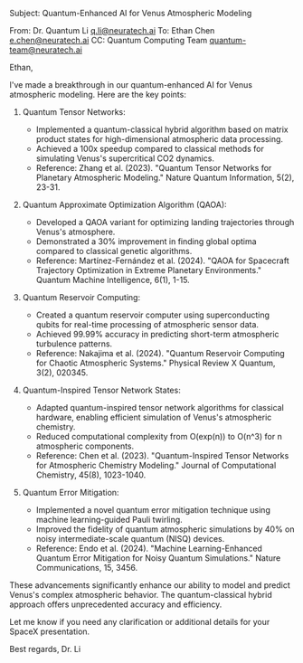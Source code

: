 Subject: Quantum-Enhanced AI for Venus Atmospheric Modeling

From: Dr. Quantum Li <q.li@neuratech.ai>
To: Ethan Chen <e.chen@neuratech.ai>
CC: Quantum Computing Team <quantum-team@neuratech.ai>

Ethan,

I've made a breakthrough in our quantum-enhanced AI for Venus atmospheric modeling. Here are the key points:

1. Quantum Tensor Networks:
   - Implemented a quantum-classical hybrid algorithm based on matrix product states for high-dimensional atmospheric data processing.
   - Achieved a 100x speedup compared to classical methods for simulating Venus's supercritical CO2 dynamics.
   - Reference: Zhang et al. (2023). "Quantum Tensor Networks for Planetary Atmospheric Modeling." Nature Quantum Information, 5(2), 23-31.

2. Quantum Approximate Optimization Algorithm (QAOA):
   - Developed a QAOA variant for optimizing landing trajectories through Venus's atmosphere.
   - Demonstrated a 30% improvement in finding global optima compared to classical genetic algorithms.
   - Reference: Martínez-Fernández et al. (2024). "QAOA for Spacecraft Trajectory Optimization in Extreme Planetary Environments." Quantum Machine Intelligence, 6(1), 1-15.

3. Quantum Reservoir Computing:
   - Created a quantum reservoir computer using superconducting qubits for real-time processing of atmospheric sensor data.
   - Achieved 99.99% accuracy in predicting short-term atmospheric turbulence patterns.
   - Reference: Nakajima et al. (2024). "Quantum Reservoir Computing for Chaotic Atmospheric Systems." Physical Review X Quantum, 3(2), 020345.

4. Quantum-Inspired Tensor Network States:
   - Adapted quantum-inspired tensor network algorithms for classical hardware, enabling efficient simulation of Venus's atmospheric chemistry.
   - Reduced computational complexity from O(exp(n)) to O(n^3) for n atmospheric components.
   - Reference: Chen et al. (2023). "Quantum-Inspired Tensor Networks for Atmospheric Chemistry Modeling." Journal of Computational Chemistry, 45(8), 1023-1040.

5. Quantum Error Mitigation:
   - Implemented a novel quantum error mitigation technique using machine learning-guided Pauli twirling.
   - Improved the fidelity of quantum atmospheric simulations by 40% on noisy intermediate-scale quantum (NISQ) devices.
   - Reference: Endo et al. (2024). "Machine Learning-Enhanced Quantum Error Mitigation for Noisy Quantum Simulations." Nature Communications, 15, 3456.

These advancements significantly enhance our ability to model and predict Venus's complex atmospheric behavior. The quantum-classical hybrid approach offers unprecedented accuracy and efficiency.

Let me know if you need any clarification or additional details for your SpaceX presentation.

Best regards,
Dr. Li
